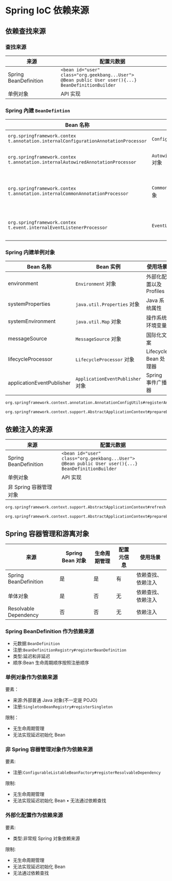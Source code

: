 # Spring IoC 依赖来源

## 依赖查找来源

### 查找来源

来源    |  配置元数据
--- |   ---
Spring BeanDefinition   |   `<bean id="user" class="org.geekbang...User">`<br>`@Bean public User user(){...}`<br>`BeanDefinitionBuilder`
单例对象    |    API 实现

### Spring 內建 `BeanDefintion`

Bean 名称   |   Bean 实例   |   使用场景
--- |   --- |   ---
`org.springframework.contex t.annotation.internalConfigurationAnnotationProcessor` |   `ConfigurationClassPostProcessor` 对象  |   处理 Spring 配置类
`org.springframework.contex t.annotation.internalAutowiredAnnotationProcessor`  |   `AutowiredAnnotationBeanPostProcessor` 对象 |   处理 `@Autowired` 以及 `@Value` 注解
`org.springframework.contex t.annotation.internalCommonAnnotationProcessor` |   `CommonAnnotationBeanPostProcessor` 对象    |   (条件激活)处理 JSR-250 注解， 如 `@PostConstruct` 等
`org.springframework.contex t.event.internalEventListenerProcessor` |   `EventListenerMethodProcessor` 对象 |   处理标注 `@EventListener` 的 Spring 事件监听方法

### Spring 内建单例对象

Bean 名称   |   Bean 实例   |   使用场景
--- |   --- |   ---
environment |   `Environment` 对象  |   外部化配置以及 Profiles
systemProperties    |   `java.util.Properties` 对象 |   Java 系统属性
systemEnvironment   |   `java.util.Map` 对象    |   操作系统环境变量
messageSource   |   `MessageSource` 对象    |   国际化文案
lifecycleProcessor  |   `LifecycleProcessor` 对象   |   Lifecycle Bean 处理器
applicationEventPublisher   |   `ApplicationEventPublisher` 对象    |   Spring 事件广播器

```txt
org.springframework.context.annotation.AnnotationConfigUtils#registerAnnotationConfigProcessors(org.springframework.beans.factory.support.BeanDefinitionRegistry, java.lang.Object)

org.springframework.context.support.AbstractApplicationContext#prepareBeanFactory
```

## 依赖注入的来源

来源    |   配置元数据
--- |   ---
Spring BeanDefinition   |   `<bean id="user" class="org.geekbang...User">`<br>`@Bean public User user(){...}`<br>`BeanDefinitionBuilder`
单例对象    |   API 实现
非 Spring 容器管理对象  |   

```txt
org.springframework.context.support.AbstractApplicationContext#refresh

org.springframework.context.support.AbstractApplicationContext#prepareBeanFactory
```

## Spring 容器管理和游离对象

来源    |   Spring Bean 对象    |   生命周期管理    |   配置元信息  |   使用场景
--- |   --- |   --- |   --- |   ---
Spring BeanDefinition   |   是  |   是  |   有  |   依赖查找、依赖注入
单体对象    |   是  |   否  |   无  |   依赖查找、依赖注入
Resolvable Dependency   |   否  |   否  |   无  |   依赖注入

### Spring BeanDefinition 作为依赖来源

- 元数据:`BeanDefinition`
- 注册:`BeanDefinitionRegistry#registerBeanDefinition`
- 类型:延迟和非延迟
- 顺序:Bean 生命周期顺序按照注册顺序

### 单例对象作为依赖来源

要素：

- 来源:外部普通 Java 对象(不一定是 POJO)
- 注册:`SingletonBeanRegistry#registerSingleton`

限制：

- 无生命周期管理
- 无法实现延迟初始化 Bean

### 非 Spring 容器管理对象作为依赖来源

要素:

- 注册:`ConfigurableListableBeanFactory#registerResolvableDependency`

限制:

- 无生命周期管理
- 无法实现延迟初始化 Bean • 无法通过依赖查找

### 外部化配置作为依赖来源

要素:

- 类型:非常规 Spring 对象依赖来源

限制:

- 无生命周期管理
- 无法实现延迟初始化 Bean
- 无法通过依赖查找
